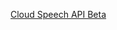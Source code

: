 [Cloud Speech API Beta](https://cloud.google.com/speech/?utm_source=google&utm_medium=cpc&utm_campaign=2016-q1-cloud-japac-kr-gae-skws-freetrial&utm_content=en&gclid=CjwKEAjw5M3GBRCTvpK4osqj4X4SJAABRJNCSWHjocIWT2uDmMtUHS2z6Q31rMbGz-JO7I-9bRR4vhoCiWPw_wcB)